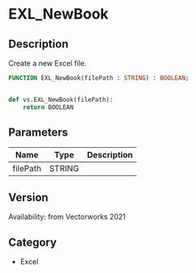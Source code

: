 # EXL_NewBook

## Description
Create a new Excel file.

```pascal
FUNCTION EXL_NewBook(filePath : STRING) : BOOLEAN;
```

```python

def vs.EXL_NewBook(filePath):
    return BOOLEAN
```

## Parameters
|Name|Type|Description|
|---|---|---|
|filePath|STRING||

## Version
Availability: from Vectorworks 2021
## Category
* Excel

